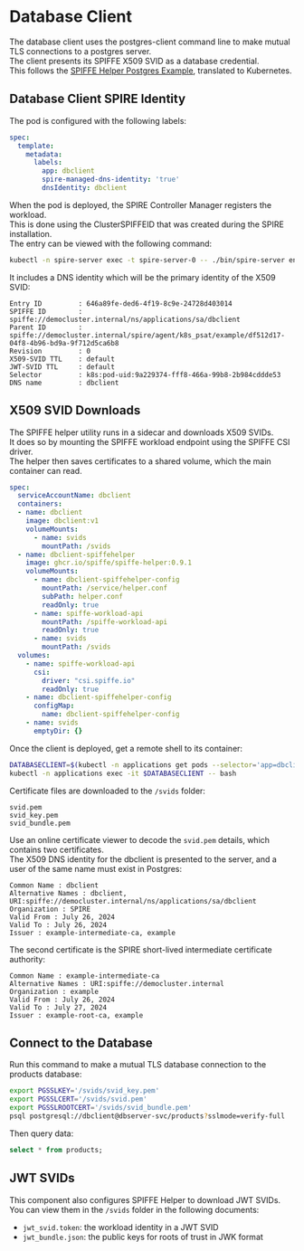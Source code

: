 # Database Client

The database client uses the postgres-client command line to make mutual TLS connections to a postgres server.\
The client presents its SPIFFE X509 SVID as a database credential.\
This follows the [SPIFFE Helper Postgres Example](https://github.com/spiffe/spiffe-helper/tree/main/examples/postgresql), translated to Kubernetes.

## Database Client SPIRE Identity

The pod is configured with the following labels:

```yaml
spec:
  template:
    metadata:
      labels:
        app: dbclient
        spire-managed-dns-identity: 'true'
        dnsIdentity: dbclient
```

When the pod is deployed, the SPIRE Controller Manager registers the workload.\
This is done using the ClusterSPIFFEID that was created during the SPIRE installation.\
The entry can be viewed with the following command:

```bash
kubectl -n spire-server exec -t spire-server-0 -- ./bin/spire-server entry show
```

It includes a DNS identity which will be the primary identity of the X509 SVID:

```text
Entry ID         : 646a89fe-ded6-4f19-8c9e-24728d403014
SPIFFE ID        : spiffe://democluster.internal/ns/applications/sa/dbclient
Parent ID        : spiffe://democluster.internal/spire/agent/k8s_psat/example/df512d17-04f8-4b96-bd9a-9f712d5ca6b8
Revision         : 0
X509-SVID TTL    : default
JWT-SVID TTL     : default
Selector         : k8s:pod-uid:9a229374-fff8-466a-99b8-2b984cddde53
DNS name         : dbclient
```

## X509 SVID Downloads

The SPIFFE helper utility runs in a sidecar and downloads X509 SVIDs.\
It does so by mounting the SPIFFE workload endpoint using the SPIFFE CSI driver.\
The helper then saves certificates to a shared volume, which the main container can read.

```yaml
spec:
  serviceAccountName: dbclient
  containers:
  - name: dbclient
    image: dbclient:v1
    volumeMounts:
      - name: svids
        mountPath: /svids
  - name: dbclient-spiffehelper
    image: ghcr.io/spiffe/spiffe-helper:0.9.1
    volumeMounts:
      - name: dbclient-spiffehelper-config
        mountPath: /service/helper.conf
        subPath: helper.conf
        readOnly: true
      - name: spiffe-workload-api
        mountPath: /spiffe-workload-api
        readOnly: true
      - name: svids
        mountPath: /svids
  volumes:
    - name: spiffe-workload-api
      csi:
        driver: "csi.spiffe.io"
        readOnly: true
    - name: dbclient-spiffehelper-config
      configMap:
        name: dbclient-spiffehelper-config
    - name: svids
      emptyDir: {}
```

Once the client is deployed, get a remote shell to its container:

```bash
DATABASECLIENT=$(kubectl -n applications get pods --selector='app=dbclient' -o=name)
kubectl -n applications exec -it $DATABASECLIENT -- bash
```

Certificate files are downloaded to the `/svids` folder:

```text
svid.pem
svid_key.pem
svid_bundle.pem
```

Use an online certificate viewer to decode the `svid.pem` details, which contains two certificates.\
The X509 DNS identity for the dbclient is presented to the server, and a user of the same name must exist in Postgres:

```text
Common Name : dbclient
Alternative Names : dbclient, URI:spiffe://democluster.internal/ns/applications/sa/dbclient
Organization : SPIRE
Valid From : July 26, 2024
Valid To : July 26, 2024
Issuer : example-intermediate-ca, example
```

The second certificate is the SPIRE short-lived intermediate certificate authority:

```text
Common Name : example-intermediate-ca
Alternative Names : URI:spiffe://democluster.internal
Organization : example
Valid From : July 26, 2024
Valid To : July 27, 2024
Issuer : example-root-ca, example
```

## Connect to the Database

Run this command to make a mutual TLS database connection to the products database:

```bash
export PGSSLKEY='/svids/svid_key.pem'
export PGSSLCERT='/svids/svid.pem'
export PGSSLROOTCERT='/svids/svid_bundle.pem'
psql postgresql://dbclient@dbserver-svc/products?sslmode=verify-full
```

Then query data:

```sql
select * from products;
```

## JWT SVIDs

This component also configures SPIFFE Helper to download JWT SVIDs.\
You can view them in the `/svids` folder in the following documents:

- `jwt_svid.token`: the workload identity in a JWT SVID
- `jwt_bundle.json`: the public keys for roots of trust in JWK format
